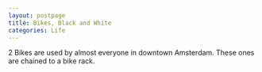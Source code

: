 ```yaml
---
layout: postpage
title: Bikes, Black and White
categories: Life
---
```

2 Bikes are used by almost everyone in downtown Amsterdam. These ones are chained to a bike rack.